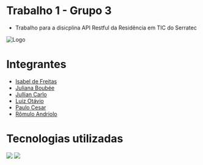 # Trabalho 1 - Grupo 3
- Trabalho para a disicplina API Restful da Residência em TIC do Serratec

![Logo](https://cdn.discordapp.com/attachments/1090076539602866176/1090353059290419340/326727009_876691460048247_1561125399909609359_n-removebg-preview-removebg-preview.png)

# Integrantes
- [Isabel de Freitas](https://github.com/isabeldefreitas)
- [Juliana Boubée](https://github.com/boubeejul)
- [Jullian Carlo](https://github.com/JullianCarlo)
- [Luiz Otávio](https://github.com/luizitosuares)
- [Paulo Cesar](https://github.com/PAULOCEZAR01)
- [Rômulo Andriolo](https://github.com/Artoda)

# Tecnologias utilizadas
![](https://img.shields.io/badge/Spring-6DB33F?style=for-the-badge&logo=spring&logoColor=white)
![](https://img.shields.io/badge/PostgreSQL-316192?style=for-the-badge&logo=postgresql&logoColor=white)
